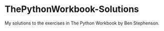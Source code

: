 # ThePythonWorkbook-Solutions
My solutions to the exercises in The Python Workbook by Ben Stephenson.
